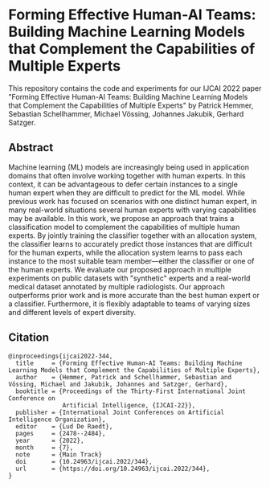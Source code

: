 # Forming Effective Human-AI Teams: Building Machine Learning Models that Complement the Capabilities of Multiple Experts

This repository contains the code and experiments for our IJCAI 2022 paper "Forming Effective Human-AI Teams: Building Machine Learning Models that Complement the Capabilities of Multiple Experts" by Patrick Hemmer, Sebastian Schellhammer, Michael Vössing, Johannes Jakubik, Gerhard Satzger.

## Abstract
Machine learning (ML) models are increasingly being used in application domains that often involve working together with human experts. In this context, it can be advantageous to defer certain instances to a single human expert when they are difficult to predict for the ML model. While previous work has focused on scenarios with one distinct human expert, in many real-world situations several human experts with varying capabilities may be available. In this work, we propose an approach that trains a classification model to complement the capabilities of multiple human experts. By jointly training the classifier together with an allocation system, the classifier learns to accurately predict those instances that are difficult for the human experts, while the allocation system learns to pass each instance to the most suitable team member—either the classifier or one of the human experts. We evaluate our proposed approach in multiple experiments on public datasets with "synthetic" experts and a real-world medical dataset annotated by multiple radiologists. Our approach outperforms prior work and is more accurate than the best human expert or a classifier. Furthermore, it is flexibly adaptable to teams of varying sizes and different levels of expert diversity.

## Citation

```
@inproceedings{ijcai2022-344,
  title     = {Forming Effective Human-AI Teams: Building Machine Learning Models that Complement the Capabilities of Multiple Experts},
  author    = {Hemmer, Patrick and Schellhammer, Sebastian and Vössing, Michael and Jakubik, Johannes and Satzger, Gerhard},
  booktitle = {Proceedings of the Thirty-First International Joint Conference on
               Artificial Intelligence, {IJCAI-22}},
  publisher = {International Joint Conferences on Artificial Intelligence Organization},
  editor    = {Lud De Raedt},
  pages     = {2478--2484},
  year      = {2022},
  month     = {7},
  note      = {Main Track}
  doi       = {10.24963/ijcai.2022/344},
  url       = {https://doi.org/10.24963/ijcai.2022/344},
}
```